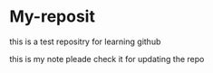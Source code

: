 # My-reposit
this is a test repositry for learning github

this is my note pleade check it for updating the repo
